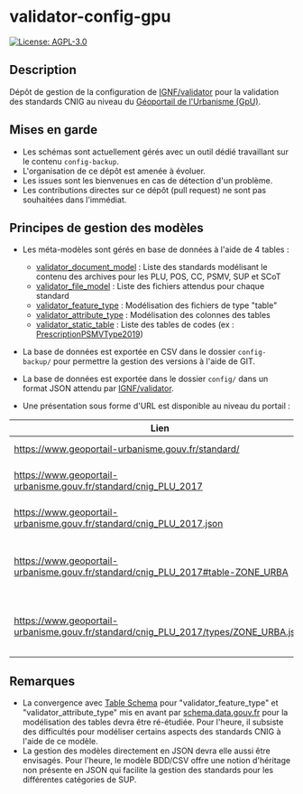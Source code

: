 # validator-config-gpu

[![License: AGPL-3.0](https://img.shields.io/badge/License-AGPL--3.0-blue.svg)](LICENSE)

## Description

Dépôt de gestion de la configuration de [IGNF/validator](https://github.com/IGNF/validator) pour la validation des standards CNIG au niveau du [Géoportail de l'Urbanisme (GpU)](https://www.geoportail-urbanisme.gouv.fr).

## Mises en garde

* Les schémas sont actuellement gérés avec un outil dédié travaillant sur le contenu `config-backup`.
* L'organisation de ce dépôt est amenée à évoluer.
* Les issues sont les bienvenues en cas de détection d'un problème.
* Les contributions directes sur ce dépôt (pull request) ne sont pas souhaitées dans l'immédiat.

## Principes de gestion des modèles

* Les méta-modèles sont gérés en base de données à l'aide de 4 tables :

  * [validator_document_model](config-backup/validator_document_model.csv) : Liste des standards modélisant le contenu des archives pour les PLU, POS, CC, PSMV, SUP et SCoT
  * [validator_file_model](config-backup/validator_file_model.csv) : Liste des fichiers attendus pour chaque standard
  * [validator_feature_type](config-backup/validator_feature_type.csv) : Modélisation des fichiers de type "table"
  * [validator_attribute_type](config-backup/validator_attribute_type.csv) : Modélisation des colonnes des tables
  * [validator_static_table](config-backup/validator_static_table.csv) : Liste des tables de codes (ex : [PrescriptionPSMVType2019](codes/PrescriptionPSMVType2019.csv))

* La base de données est exportée en CSV dans le dossier `config-backup/` pour permettre la gestion des versions à l'aide de GIT.

* La base de données est exportée dans le dossier `config/` dans un format JSON attendu par [IGNF/validator](https://github.com/IGNF/validator).

* Une présentation sous forme d'URL est disponible au niveau du portail :

| Lien                                                                                 | Description                             |
| ------------------------------------------------------------------------------------ | --------------------------------------- |
| https://www.geoportail-urbanisme.gouv.fr/standard/                                   | Liste des standards                     |
| https://www.geoportail-urbanisme.gouv.fr/standard/cnig_PLU_2017                      | CNIG PLU v2017 (HTML)                   |
| https://www.geoportail-urbanisme.gouv.fr/standard/cnig_PLU_2017.json                 | CNIG PLU v2017 (JSON)                   |
| https://www.geoportail-urbanisme.gouv.fr/standard/cnig_PLU_2017#table-ZONE_URBA      | CNIG PLU v2017 - table ZONE_URBA (HTML) |
| https://www.geoportail-urbanisme.gouv.fr/standard/cnig_PLU_2017/types/ZONE_URBA.json | CNIG PLU v2017 - table ZONE_URBA (JSON) |

## Remarques

* La convergence avec [Table Schema](https://specs.frictionlessdata.io/table-schema/) pour "validator_feature_type" et "validator_attribute_type" mis en avant par [schema.data.gouv.fr](http://schema.data.gouv.fr/) pour la modélisation des tables devra être ré-étudiée. Pour l'heure, il subsiste des difficultés pour modéliser certains aspects des standards CNIG à l'aide de ce modèle.
* La gestion des modèles directement en JSON devra elle aussi être envisagés. Pour l'heure, le modèle BDD/CSV offre une notion d'héritage non présente en JSON qui facilite la gestion des standards pour les différentes catégories de SUP.

